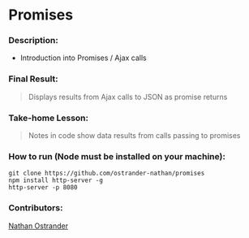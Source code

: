 # Promises

### Description: 

* Introduction into Promises / Ajax calls

### Final Result:
> Displays results from Ajax calls to JSON as promise returns

### Take-home Lesson:

> Notes in code show data results from calls passing to promises 


### How to run (Node must be installed on your machine):
```
git clone https://github.com/ostrander-nathan/promises
npm install http-server -g
http-server -p 8080
```


### Contributors:
[Nathan Ostrander](https://github.com/ostrander-nathan)